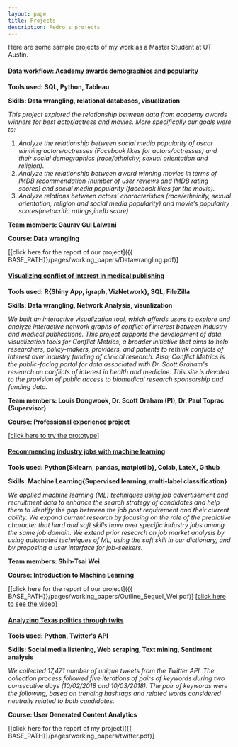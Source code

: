 ```yaml
---
layout: page
title: Projects
description: Pedro's projects
---
```


Here are some sample projects of my work as a Master Student at UT Austin.

#### <u>Data workflow: Academy awards demographics and popularity</u>
<b>Tools used: SQL, Python, Tableau</b>

<b>Skills: Data wrangling, relational databases, visualization</b>

<i>This project explored the relationship between data from academy awards winners for best actor/actress and movies. More specifically our goals were to:</i>
1. <i>Analyze the relationship between social media popularity of oscar winning actors/actresses (Facebook likes for actors/actresses) and their social demographics (race/ethnicity, sexual orientation and religion).</i>
2. <i>Analyze the relationship between award winning movies in terms of IMDB recommendation (number of user reviews and IMDB rating scores) and social media popularity (facebook likes for the movie).</i>
3. <i>Analyze relations between actors’ characteristics (race/ethnicity, sexual orientation, religion and social media popularity) and movie’s popularity scores(metacritic ratings,imdb score)</i>

<b>Team members: Gaurav Gul Lalwani </b>

<b>Course: Data wrangling</b>


[[click here for the report of our project]({{ BASE_PATH}}/pages/working_papers/Datawrangling.pdf)]

#### <u>Visualizing conflict of interest in medical publishing</u>
<b>Tools used: R{Shiny App, igraph, VizNetwork}, SQL, FileZilla</b>

<b>Skills: Data wrangling, Network Analysis, visualization</b>

<i>We built an interactive visualization tool, which affords users to explore and analyze interactive network graphs of conflict of interest between industry and medical publications.</i>
<i>This project supports the development of data visualization tools for Conflict Metrics, a broader initiative that aims to help researchers, policy-makers, providers, and patients to rethink conflicts of interest over industry funding of clinical research. Also, Conflict Metrics is the public-facing portal for data associated with Dr. Scott Graham's research on conflicts of interest in health and medicine. This site is devoted to the provision of public access to biomedical research sponsorship and funding data.</i>

<b>Team members: Louis Dongwook, Dr. Scott Graham (PI), Dr. Paul Toprac (Supervisor) </b>

<b>Course: Professional experience project</b>


[<a href="http://129.114.17.166/visnetwork/">click here to try the prototype</a>]


#### <u>Recommending industry jobs with machine learning</u>
<b> Tools used: Python{Sklearn, pandas, matplotlib}, Colab, LateX, Github </b>

<b>Skills: Machine Learning{Supervised learning, multi-label classification} </b>

<i>We applied machine learning (ML) techniques using job advertisement and recruitment data to enhance the search strategy of candidates and help them to identify the gap between the job post requirement and their current ability. We expand current research by focusing on the role of the predictive character that hard and soft skills have over specific industry jobs among the same job domain. We extend prior research on job market analysis by using automated techniques of ML, using the soft skill in our dictionary, and by proposing a user interface for job-seekers.</i>

<b>Team members: Shih-Tsai Wei </b>

<b>Course: Introduction to Machine Learning</b>


[[click here for the report of our project]({{ BASE_PATH}}/pages/working_papers/Outline_Seguel_Wei.pdf)]
[<a href="https://youtu.be/qFGBhNw67J8">click here to see the video</a>]


#### <u>Analyzing Texas politics through twits</u>
<b> Tools used: Python, Twitter's API </b>

<b>Skills: Social media listening, Web scraping, Text mining, Sentiment analysis </b>

<i>We collected 17,471 number of unique tweets from the Twitter API. The collection process followed five iterations of pairs of keywords during two consecutive days (10/02/2018 and 10/03/2018). The pair of keywords were the following, based on trending hashtags and related words considered neutrally related to both candidates.</i>

<b>Course: User Generated Content Analytics </b>


[[click here for the report of my project]({{ BASE_PATH}}/pages/working_papers/twitter.pdf)]



<!-- Note: this is how to write a comment in HTML. Everything in here won't show up on your webpage.-->

<!--
To increase the size of the title, use fewer # in front of the paper title.
To decrease the size of the title, use more #.
To remove the italics, remove the * before and after the description
To remove the underline from the title, remove the <u> tags (<u> and </u>)
-->
